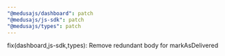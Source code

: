 ```yaml
---
"@medusajs/dashboard": patch
"@medusajs/js-sdk": patch
"@medusajs/types": patch
---
```


fix(dashboard,js-sdk,types): Remove redundant body for markAsDelivered
